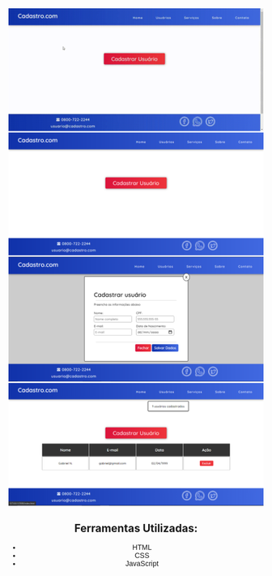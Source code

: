 <img src="images/prints/gif-cadastro.gif">

<img src="images/prints/01.png">
<img src="images/prints/02.png">
<img src="images/prints/03.png">

<div style="text-align: center">
	<h2>Ferramentas Utilizadas:</h2>
	<ul style="font-family: Arial">
		<li> HTML</li>
		<li> CSS </li>
		<li> JavaScript </li>
	</ul>
</div>
